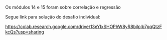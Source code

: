 Os módulos 14 e 15 foram sobre correlação e regressão

Segue link para solução do desafio individual:

https://colab.research.google.com/drive/13eYIxSHOPhW8yR8bilplb7pqQtzFkcQs?usp=sharing
